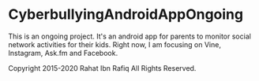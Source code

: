 # CyberbullyingAndroidAppOngoing

This is an ongoing project. It's an android app for parents
to monitor social network activities for their kids. Right now,
I am focusing on Vine, Instagram, Ask.fm and Facebook. 


Copyright 2015-2020 Rahat Ibn Rafiq All Rights Reserved.
